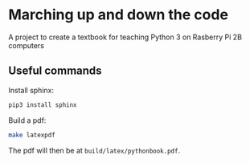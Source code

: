 Marching up and down the code
=============================

A project to create a textbook for teaching Python 3 on Rasberry Pi 2B computers

Useful commands
---------------

Install sphinx:

```bash
pip3 install sphinx
```

Build a pdf:

```bash
make latexpdf
```

The pdf will then be at `build/latex/pythonbook.pdf`.
